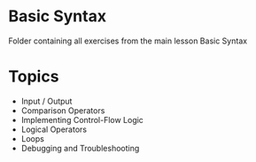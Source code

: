 # Basic Syntax
Folder containing all exercises from the main lesson Basic Syntax
# Topics
 - Input / Output
 - Comparison Operators
 - Implementing Control-Flow Logic
 - Logical Operators
 - Loops
 - Debugging and Troubleshooting
